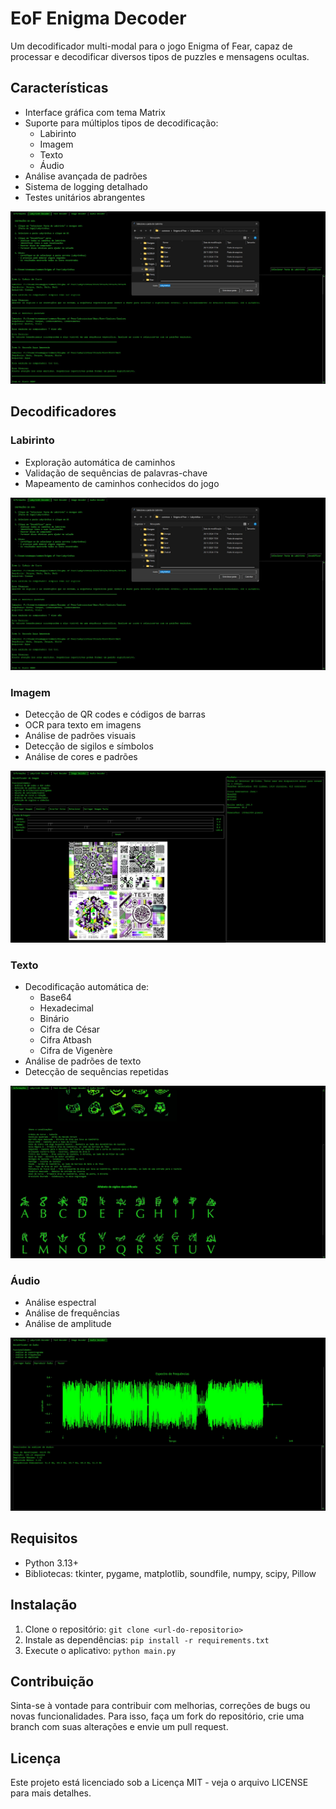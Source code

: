 # EoF Enigma Decoder

Um decodificador multi-modal para o jogo Enigma of Fear, capaz de processar e decodificar diversos tipos de puzzles e mensagens ocultas.

## Características

- Interface gráfica com tema Matrix
- Suporte para múltiplos tipos de decodificação:
  - Labirinto
  - Imagem
  - Texto
  - Áudio
- Análise avançada de padrões
- Sistema de logging detalhado
- Testes unitários abrangentes

![Aba Labirinto](resources/README/aba%20labirinto.jpg)

## Decodificadores

### Labirinto
- Exploração automática de caminhos
- Validação de sequências de palavras-chave
- Mapeamento de caminhos conhecidos do jogo

![Aba Labirinto](resources/README/aba%20labirinto.jpg)

### Imagem
- Detecção de QR codes e códigos de barras
- OCR para texto em imagens
- Análise de padrões visuais
- Detecção de sigilos e símbolos
- Análise de cores e padrões

![Aba Imagem](resources/README/aba%20image.jpg)

### Texto
- Decodificação automática de:
  - Base64
  - Hexadecimal
  - Binário
  - Cifra de César
  - Cifra Atbash
  - Cifra de Vigenère
- Análise de padrões de texto
- Detecção de sequências repetidas

![Aba Informações](resources/README/aba%20info.jpg)

### Áudio
- Análise espectral
- Análise de frequências
- Análise de amplitude

![Aba Áudio](resources/README/aba%20audio.jpg)

## Requisitos

- Python 3.13+
- Bibliotecas: tkinter, pygame, matplotlib, soundfile, numpy, scipy, Pillow

## Instalação

1. Clone o repositório: `git clone <url-do-repositorio>`
2. Instale as dependências: `pip install -r requirements.txt`
3. Execute o aplicativo: `python main.py`

## Contribuição

Sinta-se à vontade para contribuir com melhorias, correções de bugs ou novas funcionalidades. Para isso, faça um fork do repositório, crie uma branch com suas alterações e envie um pull request.

## Licença

Este projeto está licenciado sob a Licença MIT - veja o arquivo LICENSE para mais detalhes.
